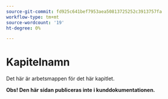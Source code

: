 ```yaml
---
source-git-commit: fd925c641bef7953aea50813725252c3913757fa
workflow-type: tm+mt
source-wordcount: '19'
ht-degree: 0%

---
```

# Kapitelnamn

Det här är arbetsmappen för det här kapitlet.

**Obs! Den här sidan publiceras inte i kunddokumentationen.**
